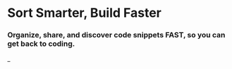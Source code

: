 # Sort Smarter, Build Faster
### Organize, share, and discover code snippets FAST, so you can get back to coding.

_

#
